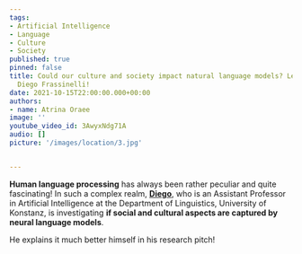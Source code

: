 ```yaml
---
tags:
- Artificial Intelligence
- Language
- Culture
- Society
published: true
pinned: false
title: Could our culture and society impact natural language models? Let's ask
  Diego Frassinelli!
date: 2021-10-15T22:00:00.000+00:00
authors:
- name: Atrina Oraee
image: ''
youtube_video_id: 3AwyxNdg71A
audio: []
picture: '/images/location/3.jpg'


---
```

**Human language processing** has always been rather peculiar and quite fascinating! In such a complex realm, [**Diego**](/fellows#frassinelli "Diego Frassinelli"), who is an Assistant Professor in Artificial Intelligence at the Department of Linguistics, University of Konstanz, is investigating **if social and cultural aspects are captured by neural language models**.

He explains it much better himself in his research pitch!